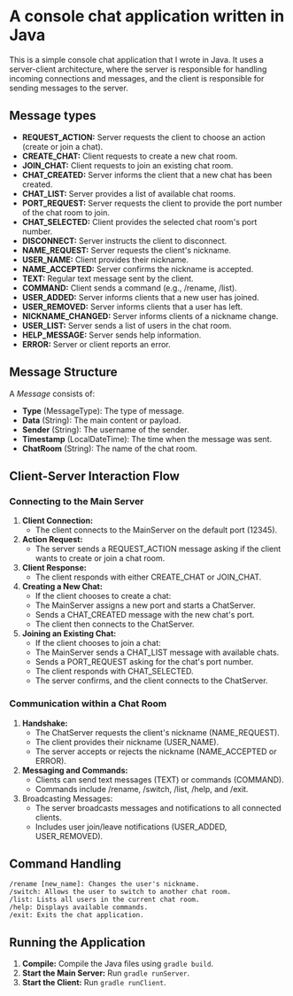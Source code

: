 # A console chat application written in Java

This is a simple console chat application that I wrote in Java. It uses a server-client architecture, where the server is responsible for handling incoming connections and messages, and the client is responsible for sending messages to the server.

## Message types
- **REQUEST_ACTION:** Server requests the client to choose an action (create or join a chat).
- **CREATE_CHAT:** Client requests to create a new chat room.
- **JOIN_CHAT:** Client requests to join an existing chat room.
- **CHAT_CREATED:** Server informs the client that a new chat has been created.
- **CHAT_LIST:** Server provides a list of available chat rooms.
- **PORT_REQUEST:** Server requests the client to provide the port number of the chat room to join.
- **CHAT_SELECTED:** Client provides the selected chat room's port number.
- **DISCONNECT:** Server instructs the client to disconnect.
- **NAME_REQUEST:** Server requests the client's nickname.
- **USER_NAME:** Client provides their nickname.
- **NAME_ACCEPTED:** Server confirms the nickname is accepted.
- **TEXT:** Regular text message sent by the client.
- **COMMAND:** Client sends a command (e.g., /rename, /list).
- **USER_ADDED:** Server informs clients that a new user has joined.
- **USER_REMOVED:** Server informs clients that a user has left.
- **NICKNAME_CHANGED:** Server informs clients of a nickname change.
- **USER_LIST:** Server sends a list of users in the chat room.
- **HELP_MESSAGE:** Server sends help information.
- **ERROR:** Server or client reports an error.

## Message Structure
A *Message* consists of:
- **Type** (MessageType): The type of message.
- **Data** (String): The main content or payload.
- **Sender** (String): The username of the sender.
- **Timestamp** (LocalDateTime): The time when the message was sent.
- **ChatRoom** (String): The name of the chat room.

## Client-Server Interaction Flow
### Connecting to the Main Server
1. **Client Connection:** 
    - The client connects to the MainServer on the default port (12345).
2. **Action Request:**
   - The server sends a REQUEST_ACTION message asking if the client wants to create or join a chat room.
3. **Client Response:** 
   - The client responds with either CREATE_CHAT or JOIN_CHAT.
4. **Creating a New Chat:**
   - If the client chooses to create a chat:
   - The MainServer assigns a new port and starts a ChatServer.
   - Sends a CHAT_CREATED message with the new chat's port.
   - The client then connects to the ChatServer.
5. **Joining an Existing Chat:**
   - If the client chooses to join a chat:
   - The MainServer sends a CHAT_LIST message with available chats.
   - Sends a PORT_REQUEST asking for the chat's port number.
   - The client responds with CHAT_SELECTED.
   - The server confirms, and the client connects to the ChatServer.
### Communication within a Chat Room
1. **Handshake:**
   - The ChatServer requests the client's nickname (NAME_REQUEST).
   - The client provides their nickname (USER_NAME).
   - The server accepts or rejects the nickname (NAME_ACCEPTED or ERROR).
2. **Messaging and Commands:**
   - Clients can send text messages (TEXT) or commands (COMMAND).
   - Commands include /rename, /switch, /list, /help, and /exit.
3. Broadcasting Messages:
    - The server broadcasts messages and notifications to all connected clients.
    - Includes user join/leave notifications (USER_ADDED, USER_REMOVED).

## Command Handling
    /rename [new_name]: Changes the user's nickname.
    /switch: Allows the user to switch to another chat room.
    /list: Lists all users in the current chat room.
    /help: Displays available commands.
    /exit: Exits the chat application.

## Running the Application
1. **Compile:** Compile the Java files using `gradle build`.
2. **Start the Main Server:** Run `gradle runServer`.
3. **Start the Client:** Run `gradle runClient`.
